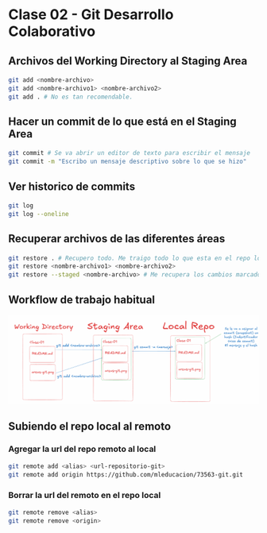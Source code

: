 # Clase 02 - Git Desarrollo Colaborativo

## Archivos del Working Directory al Staging Area

```sh
git add <nombre-archivo>
git add <nombre-archivo1> <nombre-archivo2>
git add . # No es tan recomendable.
```

## Hacer un commit de lo que está en el Staging Area

```sh
git commit # Se va abrir un editor de texto para escribir el mensaje
git commit -m "Escribo un mensaje descriptivo sobre lo que se hizo"
```

## Ver historico de commits

```sh
git log
git log --oneline
```

## Recuperar archivos de las diferentes áreas

```sh
git restore . # Recupero todo. Me traigo todo lo que esta en el repo local al working directory. Si tengo archivos modificados pierdo la modificaciones.
git restore <nombre-archivo1> <nombre-archivo2>
git restore --staged <nombre-archivo> # Me recupera los cambios marcados en el staging area al working directory
```

## Workflow de trabajo habitual

![Alt text](workflow-git.png)

## Subiendo el repo local al remoto

### Agregar la url del repo remoto al local

```sh
git remote add <alias> <url-repositorio-git>
git remote add origin https://github.com/mleducacion/73563-git.git
```

### Borrar la url del remoto en el repo local 

```sh
git remote remove <alias>
git remote remove <origin>
```

